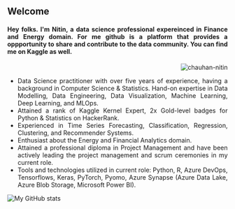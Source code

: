 <div align="justify">
  
<h2 align="justify"> Welcome</h2>
<h4 align="justify"> Hey folks. I'm Nitin, a data science professional expereinced in Finance and Energy domain. For me github is a platform that provides a oppportunity to share and contribute to the data community. You can find me on Kaggle as well. </h4>
<p align="right"> <img src="https://komarev.com/ghpvc/?username=chauhan-nitin&label=Profile%20views&color=0eb6a3&style=flat" alt="chauhan-nitin" /> </p>
  
- Data Science practitioner with over five years of experience, having a background in Computer Science & Statistics. Hand-on expertise in Data Modelling, Data Engineering, Data Visualization, Machine Learning, Deep Learning, and MLOps.
- Attained a rank of Kaggle Kernel Expert, 2x Gold-level badges for Python & Statistics on HackerRank.
- Experienced in Time Series Forecasting, Classification, Regression, Clustering, and Recommender Systems.
- Enthusiast about the Energy and Financial Analytics domain.
- Attained a professional diploma in Project Management and have been actively leading the project management and scrum ceremonies in my current role.
- Tools and technologies utilized in current role: Python, R, Azure DevOps, Tensorflows, Keras, PyTorch, Pyomo, Azure Synapse (Azure Data Lake, Azure Blob Storage, Microsoft Power BI).

![My GitHub stats](https://github-readme-stats.vercel.app/api?username=chauhan-nitin&show_icons=true&hide=contribs&theme=merko)
</div>
